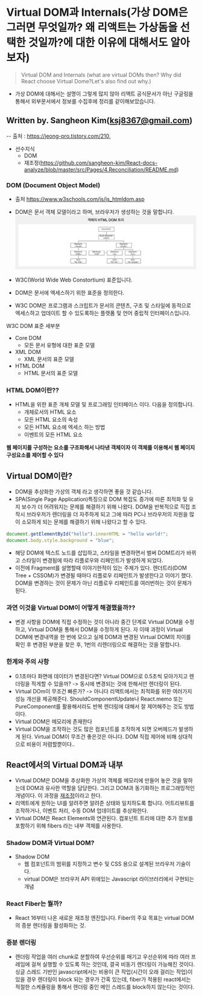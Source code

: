 # Virtual DOM과 Internals(가상 DOM은 그러면 무엇일까? 왜 리액트는 가상돔을 선택한 것일까?에 대한 이유에 대해서도 알아보자)

> Virtual DOM and Internals (what are virtual DOMs then? Why did React choose Virtual Dome?Let's also find out why.)

- 가상 DOM에 대해서는 설명이 그렇게 많지 않아 리액트 공식문서가 아닌 구글링을 통해서 외부문서에서 정보를 수집후에 정리를 같이해보았습니다.

## Written by. Sangheon Kim(ksj8367@gmail.com)

-- 출처 : https://jeong-pro.tistory.com/210,

- 선수지식
  - DOM
  - 재조정(https://github.com/sangheon-kim/React-docs-analyze/blob/master/src/Pages/4.Reconciliation/README.md)

### DOM (Document Object Model)

- 출처 https://www.w3schools.com/js/js_htmldom.asp
- DOM은 문서 객체 모델이라고 하며, 브라우저가 생성하는 것을 말합니다.
  ![](img/sh-11-08-22-28.png)

- W3C(World Wide Web Constortium) 표준입니다.
- DOM은 문서에 엑세스하기 위한 표준을 정의한다.
- W3C DOM은 프로그램과 스크립트가 문서의 콘텐츠, 구조 및 스타일에 동적으로 엑세스하고 업데이트 할 수 있도록하는 플랫폼 및 언어 중립적 인터페이스입니다.

W3C DOM 표준 세부분

- Core DOM
  - 모든 문서 유형에 대한 표준 모델
- XML DOM
  - XML 문서의 표준 모델
- HTML DOM
  - HTML 문서의 표준 모델

### HTML DOM이란??

- HTML을 위한 표준 개체 모델 및 프로그래밍 인터페이스 이다. 다음을 정의합니다.
  - 개체로서의 HTML 요소
  - 모든 HTML 요소의 속성
  - 모든 HTML 요소에 엑세스 하는 방법
  - 이벤트의 모든 HTML 요소

**웹 페이지를 구성하는 요소를 구조화해서 나타낸 객체이자 이 객체를 이용해서 웹 페이지 구성요소를 제어할 수 있다**

## Virtual DOM이란?

- DOM을 추상화한 가상의 객체 라고 생각하면 좋을 것 같습니다.
- SPA(Single Page Application)특징으로 DOM 복잡도 증가에 따른 최적화 및 유지 보수가 더 어려워지는 문제를 해결하기 위해 나왔다. DOM을 반복적으로 직접 조작시 브라우저가 렌더링을 더 자주하게 되고 그에 따라 PC나 브라우저의 자원을 많이 소모하게 되는 문제를 해결하기 위해 나왔다고 할 수 있다.

```js
document.getElementById("hello").innerHTML = "hello world!";
document.body.style.background = "blue";
```

- 해당 DOM에 텍스트 노드를 삽입하고, 스타일을 변경하면서 벌써 DOM트리가 바뀌고 스타일이 변경됨에 따라 리플로우와 리페인트가 발생하게 되었다.
- 이전에 Fragment를 설명할때 이야기한적이 있는 주제가 있다. 렌더트리(DOM Tree + CSSOM)가 변경될 때마다 리플로우 리페인트가 발생한다고 이야기 했다. DOM을 변경하는 것이 문제가 아닌 리플로우 리페인트를 여러번하는 것이 문제가 된다.

### 과연 이것을 Virtual DOM이 어떻게 해결했을까??

- 변경 사항을 DOM에 직접 수정하는 것이 아니라 중간 단계로 Virtual DOM을 수정하고, Virtual DOM을 통해서 DOM을 수정하게 된다. 자 이때 과정이 Virtual DOM에 변경내역을 한 번에 모으고 실제 DOM과 변경된 Virtual DOM의 차이를 확인 후 변경된 부분을 찾은 후, 1번의 리렌더링으로 해결하는 것을 말합니다.

### 한계와 주의 사항

- 0.1초마다 화면에 데이터가 변경된다면? Virtual DOM으로 0.5초씩 모아가지고 렌더링을 적게할 수 있을까? -> 동시에 변경되는 것에 한해서만 렌더링이 된다.
- Virtual DOm이 무조건 빠른가? -> 아니다 리액트에서는 최적화를 위한 여러가지 성능 개선을 제공해준다. ShouldComponentUpdate나 React.memo 또는 PureComponent를 활용해서라도 반복 렌더링에 대해서 잘 제어해주는 것도 방법이다.
- Virtual DOM은 메모리에 존재한다
- Virtual DOM을 조작하는 것도 많은 컴포넌트를 조작하게 되면 오버헤드가 발생하게 된다. Virtual DOM이 무조건 좋은것은 아니다. DOM 직접 제어에 비해 상대적으로 비용이 저렴할뿐이다..

## React에서의 Virtual DOM과 내부

- Virtual DOM은 DOM을 추상화한 가상의 객체를 메모리에 만들어 놓은 것을 말하는데 DOM과 유사한 역할을 담당한다.
  그리고 DOM과 동기화하는 프로그래밍적인 개념이다. 이 과정을 <a href="https://github.com/sangheon-kim/React-docs-analyze/blob/master/src/Pages/4.Reconciliation/README.md">재조정</a>이라고 한다.
- 리액트에게 원하는 UI를 알려주면 알려준 상태와 일치하도록 합니다. 어트리뷰트를 조작하거나, 이벤트 처리, 수동 DOM 업데이트를 추상화한다.
- Virtual DOM은 React Elements와 연관된다. 컴포넌트 트리에 대한 추가 정보를 포함하기 위해 fibers 라는 내부 객체를 사용한다.

### Shadow DOM과 Virtual DOM?

- Shadow DOM
  - 웹 컴포넌트의 범위를 지정하고 변수 및 CSS 용으로 설계된 브라우저 기술이다.
  - virtual DOM은 브라우저 API 위에있는 Javascript 라이브러리에서 구현되는 개념

### React Fiber는 뭘까?

- React 16부터 나온 새로운 재조정 엔진입니다. Fiber의 주요 목표는 virtual DOM의 증분 렌더링을 활성화하는 것.

### 증분 렌더링

- 렌더링 작업을 여러 chunk로 분할하여 우선순위를 매기고 우선순위에 따라 여러 프레임에 걸쳐 실행할 수 있도록 하는 것인데, 결국 비동기 렌더링이 가능해진 것이다. 싱글 스레드 기반인 javascript에서는 비용이 큰 작업(시간이 오래 걸리는 작업)이 있을 경우 렌더링이 block 되는 경우가 간혹 있는데, fiber가 적용된 react에서는 적절한 스케쥴링을 통해서 렌더링 중인 메인 스레드를 block하지 않는다는 것이다.
